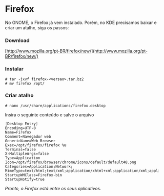 Firefox
===

No GNOME, o Firefox já vem instalado. Porém, no KDE precisamos baixar e criar um atalho, siga os passos:


### Download    
[http://www.mozilla.org/pt-BR/firefox/new/](http://www.mozilla.org/pt-BR/firefox/new/)



### Instalar          

    # tar -jxvf firefox-<versao>.tar.bz2
    # mv firefox /opt/
    
    
    
### Criar atalho

    # nano /usr/share/applications/firefox.desktop            

    
Insira o seguinte conteúdo e salve o arquivo

    [Desktop Entry]
    Encoding=UTF-8
    Name=Firefox
    Comment=Navegador web
    GenericName=Web Browser
    Exec=/opt/firefox/firefox %u
    Terminal=false
    X-MultipleArgs=false
    Type=Application
    Icon=/opt/firefox/browser/chrome/icons/default/default48.png
    Categories=Application;Network;
    MimeType=text/html;text/xml;application/xhtml+xml;application/xml;application/vnd.mozilla.xul+xml;ap$
    StartupWMClass=Firefox-bin
    StartupNotify=true


_Pronto, o Firefox está entre os seus aplicativos._


